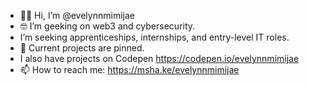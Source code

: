 - 👋🏽 Hi, I’m @evelynnmimijae
- 🤓 I’m geeking on web3 and cybersecurity.
-  I’m seeking apprenticeships, internships, and entry-level IT roles.
- 📌 Current projects are pinned.
- I also have projects on Codepen https://codepen.io/evelynnmimijae
- 📫 How to reach me: https://msha.ke/evelynnmimijae
  

<!---
evelynnmimijae/evelynnmimijae is a ✨ special ✨ repository because its `README.md` (this file) appears on your GitHub profile.
You can click the Preview link to take a look at your changes.
--->
